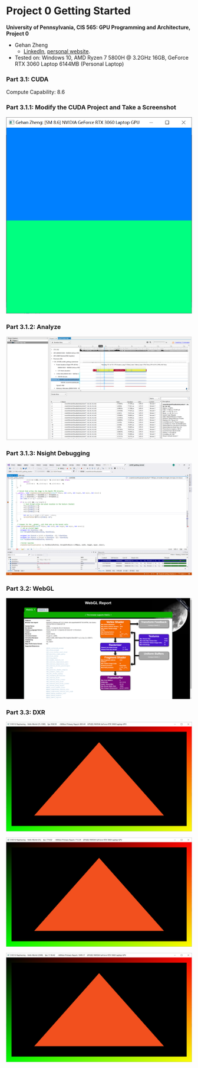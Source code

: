 Project 0 Getting Started
====================

**University of Pennsylvania, CIS 565: GPU Programming and Architecture, Project 0**

* Gehan Zheng
  * [LinkedIn](https://www.linkedin.com/in/gehan-zheng-05877b24a/), [personal website](https://grahamzen.github.io/).
* Tested on: Windows 10, AMD Ryzen 7 5800H @ 3.2GHz 16GB, GeForce RTX 3060 Laptop 6144MB (Personal Laptop)

### Part 3.1: CUDA

Compute Capability: 8.6

### Part 3.1.1: Modify the CUDA Project and Take a Screenshot
![1693562040944](image/README/1693562040944.png)

### Part 3.1.2: Analyze

![1693562617795](image/README/1693562617795.png)

### Part 3.1.3: Nsight Debugging

![1693572286534](image/README/1693572286534.png)

### Part 3.2: WebGL

![1693561230965](image/README/1693561230965.png)

### Part 3.3: DXR

![1693578475062](image/README/1693578475062.png)

![1693578503682](image/README/1693578503682.png)

![1693578517042](image/README/1693578517042.png)